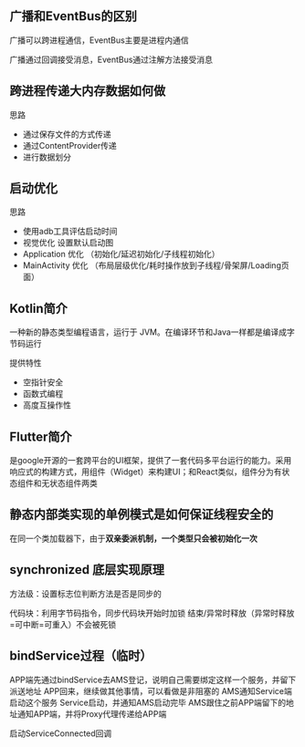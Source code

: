 ## 广播和EventBus的区别

广播可以跨进程通信，EventBus主要是进程内通信

广播通过回调接受消息，EventBus通过注解方法接受消息

## 跨进程传递大内存数据如何做

思路

- 通过保存文件的方式传递
- 通过ContentProvider传递
- 进行数据划分

## 启动优化

思路

- 使用adb工具评估启动时间
- 视觉优化 设置默认启动图
- Application 优化  （初始化/延迟初始化/子线程初始化）
- MainActivity 优化 （布局层级优化/耗时操作放到子线程/骨架屏/Loading页面）

## Kotlin简介

一种新的静态类型编程语言，运行于 JVM。在编译环节和Java一样都是编译成字节码运行

提供特性

- 空指针安全
- 函数式编程
- 高度互操作性

## Flutter简介

是google开源的一套跨平台的UI框架，提供了一套代码多平台运行的能力。采用响应式的构建方式，用组件（Widget）来构建UI；和React类似，组件分为有状态组件和无状态组件两类

## 静态内部类实现的单例模式是如何保证线程安全的

在同一个类加载器下，由于**双亲委派机制，一个类型只会被初始化一次**

## synchronized 底层实现原理

方法级：设置标志位判断方法是否是同步的

代码块：利用字节码指令，同步代码块开始时加锁 结束/异常时释放（异常时释放=可中断=可重入）不会被死锁

## bindService过程（临时）

APP端先通过bindService去AMS登记，说明自己需要绑定这样一个服务，并留下派送地址
APP回来，继续做其他事情，可以看做是非阻塞的
AMS通知Service端启动这个服务
Service启动，并通知AMS启动完毕
AMS跟住之前APP端留下的地址通知APP端，并将Proxy代理传递给APP端

启动ServiceConnected回调

